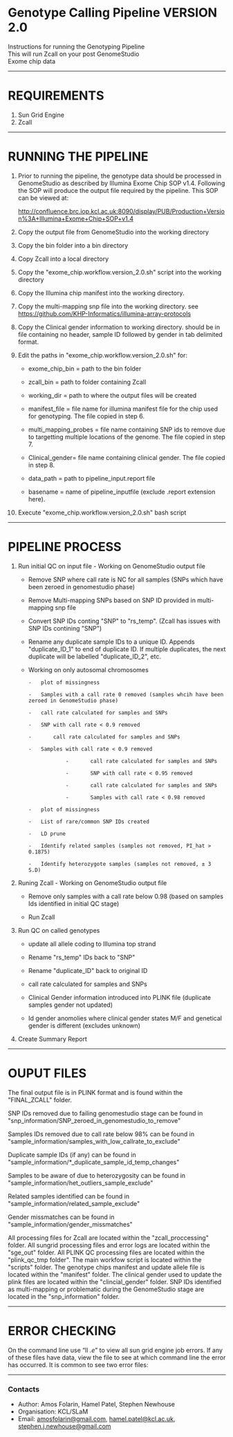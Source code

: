 Genotype Calling Pipeline VERSION 2.0
==============================================================================

Instructions for running the Genotyping Pipeline  
This will run Zcall on your post GenomeStudio  
Exome chip data  

**********************

REQUIREMENTS
=============================================================================

1.	Sun Grid Engine  
2.	Zcall  

**********************

RUNNING THE PIPELINE
=============================================================================

1.	Prior to running the pipeline, the genotype data should be processed in GenomeStudio as described by Illumina 			Exome Chip SOP v1.4. Following the SOP will produce the output file required by the pipeline. This SOP can 	be viewed at:

	http://confluence.brc.iop.kcl.ac.uk:8090/display/PUB/Production+Version%3A+Illumina+Exome+Chip+SOP+v1.4

2.	Copy the output file from GenomeStudio into the working directory

3.	Copy the bin folder into a bin directory

4.	Copy Zcall into a local directory

5.	Copy the "exome_chip.workflow.version_2.0.sh" script into the working directory

6.	Copy the Illumina chip manifest into the working directory.

7.	Copy the multi-mapping snp file into the working directory. see https://github.com/KHP-Informatics/illumina-array-protocols
	
8.	Copy the Clinical gender information to working directory. should be in file containing no header, sample ID followed by gender in tab delimited format.

9.	Edit the paths in "exome_chip.workflow.version_2.0.sh" for:

	-	exome_chip_bin = path to the bin folder

	-	zcall_bin = path to folder containing Zcall

	-	working_dir = path to where the output files will be created

	-	manifest_file = file name for illumina manifest file for the chip used for genotyping. The file copied in step 6.	
	
	-	multi_mapping_probes = file name containing SNP ids to remove due to targetting multiple locations of the genome. The file copied in step 7.

	-	Clinical_gender= file name containing clinical gender. The file copied in step 8.

	-	data_path = path to pipeline_input.report file

	-	basename = name of pipeline_inputfile (exclude .report extension here). 

10.	Execute "exome_chip.workflow.version_2.0.sh" bash script


**********************

PIPELINE PROCESS
=============================================================================

1.	Run initial QC on input file - Working on GenomeStudio output file

	-	Remove SNP where call rate is NC for all samples (SNPs which have been zeroed in genomestudio phase)

	-	Remove Multi-mapping SNPs based on SNP ID provided in multi-mapping snp file

	-	Convert SNP IDs conting "SNP" to "rs_temp". (Zcall has issues with SNP IDs contining "SNP")

	-	Rename any duplicate sample IDs to a unique ID. Appends "duplicate_ID_1" to end of duplicate ID. If multiple duplicates, the next duplicate will be labelled "duplicate_ID_2", etc.

	-	Working on only autosomal chromosomes

			-  	plot of missingness
				
			-	Samples with a call rate 0 removed (samples whcih have been zeroed in GenomeStudio phase)
			
			-	call rate calculated for samples and SNPs
			
			- 	SNP with call rate < 0.9 removed

			-       call rate calculated for samples and SNPs

			- 	Samples with call rate < 0.9 removed

                        -       call rate calculated for samples and SNPs

                        -       SNP with call rate < 0.95 removed

                        -       call rate calculated for samples and SNPs

                        -       Samples with call rate < 0.98 removed

			- 	plot of missingness

			- 	List of rare/common SNP IDs created

			-	LD prune
			
			-	Identify related samples (samples not removed, PI_hat > 0.1875)

			-	Identify heterozygote samples (samples not removed, ± 3 S.D)

	
2.	Runing Zcall - Working on GenomeStudio output file

	-	Remove only samples with a call rate below 0.98 (based on samples Ids identified in initial QC stage)

	-	Run Zcall

3.	Run QC on called genotypes

	- 	update all allele coding to Illumina top strand

	-	Rename "rs_temp" IDs back to "SNP"

	- 	Rename "duplicate_ID" back to original ID	

	-	call rate calculated for samples and SNPs
	
	-	Clinical Gender information introduced into PLINK file (duplicate samples gender not updated)

	-	Id gender anomolies where clinical gender states M/F and genetical gender is different (excludes unknown)

4.	Create Summary Report

**********************

OUPUT FILES
=============================================================================


The final output file is in PLINK format and is found within the "FINAL_ZCALL" folder. 


SNP IDs removed due to failing genomestudio stage can be found in "snp_information/SNP_zeroed_in_genomestudio_to_remove"

Samples IDs removed due to call rate below 98% can be found in "sample_information/samples_with_low_callrate_to_exclude"

Duplicate sample IDs (if any) can be found in "sample_information/*_duplicate_sample_id_temp_changes"

Samples to be aware of due to heterozygosity can be found in "sample_information/het_outliers_sample_exclude"

Related samples identified can be found in "sample_information/related_sample_exclude"

Gender missmatches can be found in "sample_information/gender_missmatches"


All processing files for Zcall are located within the "zcall_proccessing" folder.
All sungrid processing files and error logs are located within the "sge_out" folder.
All PLINK QC processing files are located within the "plink_qc_tmp folder".
The main workfow script is located within the "scripts" folder.
The genotype chips manifest and update allele file is located within the "manifest" folder.
The clinical gender used to update the plink files are located within the "clincial_gender" folder.
SNP IDs identified as multi-mapping or problematic during the GenomeStudio stage are located in the "snp_information" folder.



**********************

ERROR CHECKING
=============================================================================

On the command line use “ll *.e*” to view all sun grid engine job errors. If any of these files have data, view the file to see at which command line the error has occurred. It is common to see two error files:



**********************
### Contacts
- Author: Amos Folarin, Hamel Patel, Stephen Newhouse                                    
- Organisation: KCL/SLaM                                     
- Email: <amosfolarin@gmail.com>, <hamel.patel@kcl.ac.uk>, <stephen.j.newhouse@gmail.com>

